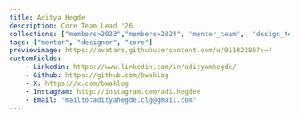 ```yaml
---
title: Aditya Hegde
description: Core Team Lead '26
collections: ["members>2023","members>2024", "mentor_team",  "design_team", "core_team", "core>2026"]
tags: ["mentor", "designer", "core"]
previewimage: https://avatars.githubusercontent.com/u/91192289?v=4
customFields:
    - Linkedin: https://www.linkedin.com/in/adityamhegde/
    - Github: https://github.com/bwaklog
    - X: https://x.com/bwaklog
    - Instagram: http://instagram.com/adi.hegdee
    - Email: "mailto:adityahegde.clg@gmail.com"
---
```

